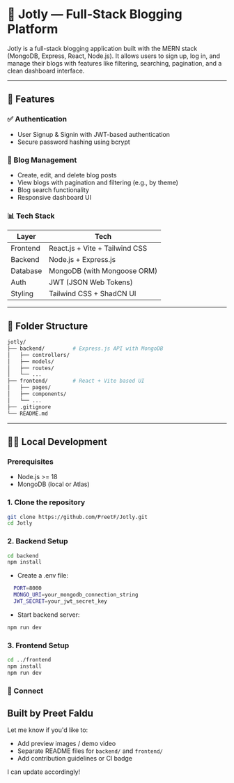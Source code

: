 # 📝 Jotly — Full-Stack Blogging Platform

Jotly is a full-stack blogging application built with the MERN stack (MongoDB, Express, React, Node.js). It allows users to sign up, log in, and manage their blogs with features like filtering, searching, pagination, and a clean dashboard interface.

---

## 🚀 Features

### ✅ Authentication
- User Signup & Signin with JWT-based authentication
- Secure password hashing using bcrypt

### 📝 Blog Management
- Create, edit, and delete blog posts
- View blogs with pagination and filtering (e.g., by theme)
- Blog search functionality
- Responsive dashboard UI

### 📊 Tech Stack

| Layer       | Tech                          |
|-------------|-------------------------------|
| Frontend    | React.js + Vite + Tailwind CSS |
| Backend     | Node.js + Express.js          |
| Database    | MongoDB (with Mongoose ORM)   |
| Auth        | JWT (JSON Web Tokens)         |
| Styling     | Tailwind CSS + ShadCN UI      |

---

## 🧱 Folder Structure

```bash
jotly/
├── backend/         # Express.js API with MongoDB
│   ├── controllers/
│   ├── models/
│   ├── routes/
│   └── ...
├── frontend/        # React + Vite based UI
│   ├── pages/
│   ├── components/
│   └── ...
├── .gitignore
└── README.md
```

---

## 🧑‍💻 Local Development

### Prerequisites
- Node.js >= 18
- MongoDB (local or Atlas)

### 1. Clone the repository

```bash
git clone https://github.com/PreetF/Jotly.git
cd Jotly
```

### 2. Backend Setup

```bash
cd backend
npm install
```
- Create a .env file:
```bash
  PORT=8000
  MONGO_URI=your_mongodb_connection_string
  JWT_SECRET=your_jwt_secret_key
```
- Start backend server:
```bash
npm run dev
```
### 3. Frontend Setup

```bash
cd ../frontend
npm install
npm run dev
```

### 🔗 Connect

Built by Preet Faldu
---

Let me know if you'd like to:
- Add preview images / demo video
- Separate README files for `backend/` and `frontend/`
- Add contribution guidelines or CI badge

I can update accordingly!
  
